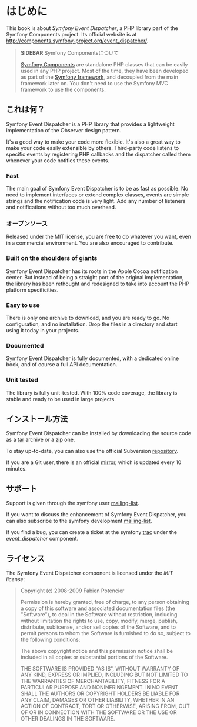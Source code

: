 はじめに
========

This book is about *Symfony Event Dispatcher*, a PHP library part of
the Symfony Components project. Its official website is at
http://components.symfony-project.org/event_dispatcher/.

>**SIDEBAR**
>Symfony Componentsについて
>
>[Symfony Components](http://components.symfony-project.org/) are
>standalone PHP classes that can be easily used in any
>PHP project. Most of the time, they have been developed as part of the
>[Symfony framework](http://www.symfony-project.org/), and decoupled from the
>main framework later on. You don't need to use the Symfony MVC framework to use
>the components.

これは何？
---------

Symfony Event Dispatcher is a PHP library that provides a
lightweight implementation of the Observer design pattern.

It's a good way to make your code more flexible. It's also a great
way to make your code easily extensible by others. Third-party code
listens to specific events by registering PHP callbacks and the
dispatcher called them whenever your code notifies these events.

### Fast

The main goal of Symfony Event Dispatcher is to be as fast as
possible. No need to implement interfaces or extend complex classes,
events are simple strings and the notification code is very light.
Add any number of listeners and notifications without too much
overhead.

### オープンソース

Released under the MIT license, you are free to do whatever you
want, even in a commercial environment. You are also encouraged to
contribute.

### Built on the shoulders of giants

Symfony Event Dispatcher has its roots in the Apple Cocoa
notification center. But instead of being a straight port of the
original implementation, the library has been rethought and
redesigned to take into account the PHP platform specificities.

### Easy to use

There is only one archive to download, and you are ready to go. No
configuration, and no installation. Drop the files in a directory
and start using it today in your projects.

### Documented

Symfony Event Dispatcher is fully documented, with a dedicated online
book, and of course a full API documentation.

### Unit tested

The library is fully unit-tested. With 100% code coverage, the library is
stable and ready to be used in large projects.

インストール方法
----------------

Symfony Event Dispatcher can be installed by downloading the source
code as a
[tar](http://github.com/fabpot/event-dispatcher/tarball/master)
archive or a
[zip](http://github.com/fabpot/event-dispatcher/zipball/master) one.

To stay up-to-date, you can also use the official Subversion
[repository](http://svn.symfony-project.com/components/event_dispatcher/).

If you are a Git user, there is an official
[mirror](http://github.com/fabpot/event-dispatcher), which is
updated every 10 minutes.

サポート
-------

Support is given through the symfony user
[mailing-list](http://groups.google.com/group/symfony-users).

If you want to discuss the enhancement of Symfony Event Dispatcher,
you can also subscribe to the symfony development
[mailing-list](http://groups.google.com/group/symfony-devs).

If you find a bug, you can create a ticket at the symfony
[trac](http://trac.symfony-project.org/newticket) under the
*event_dispatcher* component.

ライセンス
----------

The Symfony Event Dispatcher component is licensed under the *MIT
license*:

>Copyright (c) 2008-2009 Fabien Potencier
>
>Permission is hereby granted, free of charge, to any person obtaining a copy
>of this software and associated documentation files (the "Software"), to deal
>in the Software without restriction, including without limitation the rights
>to use, copy, modify, merge, publish, distribute, sublicense, and/or sell
>copies of the Software, and to permit persons to whom the Software is furnished
>to do so, subject to the following conditions:
>
>The above copyright notice and this permission notice shall be included in all
>copies or substantial portions of the Software.
>
>THE SOFTWARE IS PROVIDED "AS IS", WITHOUT WARRANTY OF ANY KIND, EXPRESS OR
>IMPLIED, INCLUDING BUT NOT LIMITED TO THE WARRANTIES OF MERCHANTABILITY,
>FITNESS FOR A PARTICULAR PURPOSE AND NONINFRINGEMENT. IN NO EVENT SHALL THE
>AUTHORS OR COPYRIGHT HOLDERS BE LIABLE FOR ANY CLAIM, DAMAGES OR OTHER
>LIABILITY, WHETHER IN AN ACTION OF CONTRACT, TORT OR OTHERWISE, ARISING FROM,
>OUT OF OR IN CONNECTION WITH THE SOFTWARE OR THE USE OR OTHER DEALINGS IN
>THE SOFTWARE.
